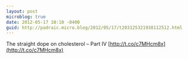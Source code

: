 ```yaml
---
layout: post
microblog: true
date: 2012-05-17 10:10 -0400
guid: http://padraic.micro.blog/2012/05/17/t203125321938112512.html
---
```

The straight dope on cholesterol – Part IV [http://t.co/c7MHcm8x](http://t.co/c7MHcm8x)
